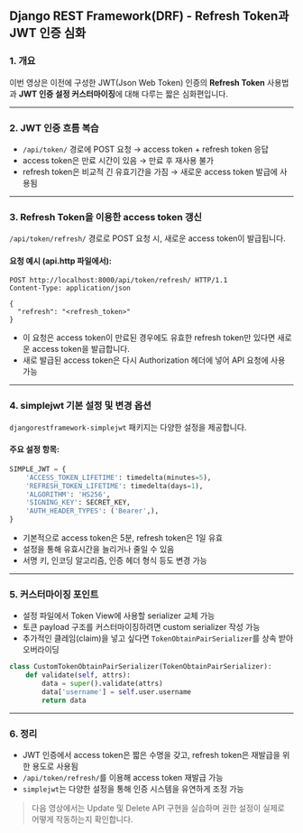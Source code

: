 ## Django REST Framework(DRF) - Refresh Token과 JWT 인증 심화

### 1. 개요
이번 영상은 이전에 구성한 JWT(Json Web Token) 인증의 **Refresh Token** 사용법과 **JWT 인증 설정 커스터마이징**에 대해 다루는 짧은 심화편입니다.

---

### 2. JWT 인증 흐름 복습
- `/api/token/` 경로에 POST 요청 → access token + refresh token 응답
- access token은 만료 시간이 있음 → 만료 후 재사용 불가
- refresh token은 비교적 긴 유효기간을 가짐 → 새로운 access token 발급에 사용됨

---

### 3. Refresh Token을 이용한 access token 갱신

`/api/token/refresh/` 경로로 POST 요청 시, 새로운 access token이 발급됩니다.

#### 요청 예시 (api.http 파일에서):
```http
POST http://localhost:8000/api/token/refresh/ HTTP/1.1
Content-Type: application/json

{
  "refresh": "<refresh_token>"
}
```

- 이 요청은 access token이 만료된 경우에도 유효한 refresh token만 있다면 새로운 access token을 발급합니다.
- 새로 발급된 access token은 다시 Authorization 헤더에 넣어 API 요청에 사용 가능

---

### 4. simplejwt 기본 설정 및 변경 옵션
`djangorestframework-simplejwt` 패키지는 다양한 설정을 제공합니다.

#### 주요 설정 항목:
```python
SIMPLE_JWT = {
    'ACCESS_TOKEN_LIFETIME': timedelta(minutes=5),
    'REFRESH_TOKEN_LIFETIME': timedelta(days=1),
    'ALGORITHM': 'HS256',
    'SIGNING_KEY': SECRET_KEY,
    'AUTH_HEADER_TYPES': ('Bearer',),
}
```

- 기본적으로 access token은 5분, refresh token은 1일 유효
- 설정을 통해 유효시간을 늘리거나 줄일 수 있음
- 서명 키, 인코딩 알고리즘, 인증 헤더 형식 등도 변경 가능

---

### 5. 커스터마이징 포인트
- 설정 파일에서 Token View에 사용할 serializer 교체 가능
- 토큰 payload 구조를 커스터마이징하려면 custom serializer 작성 가능
- 추가적인 클레임(claim)을 넣고 싶다면 `TokenObtainPairSerializer`를 상속 받아 오버라이딩

```python
class CustomTokenObtainPairSerializer(TokenObtainPairSerializer):
    def validate(self, attrs):
        data = super().validate(attrs)
        data['username'] = self.user.username
        return data
```

---

### 6. 정리
- JWT 인증에서 access token은 짧은 수명을 갖고, refresh token은 재발급을 위한 용도로 사용됨
- `/api/token/refresh/`를 이용해 access token 재발급 가능
- `simplejwt`는 다양한 설정을 통해 인증 시스템을 유연하게 조정 가능

> 다음 영상에서는 Update 및 Delete API 구현을 실습하며 권한 설정이 실제로 어떻게 작동하는지 확인합니다.

